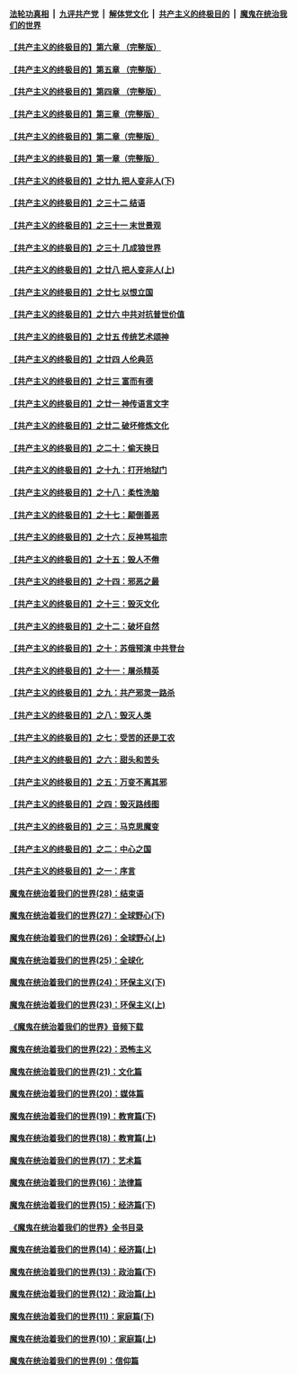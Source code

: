 ####  [法轮功真相](../../../../basic/blob/master/README.md?t=04192330) &nbsp;|&nbsp; [九评共产党](../../../../9ping.md/blob/master/README.md?t=04192330) &nbsp;|&nbsp; [解体党文化](../../../../jtdwh.md/blob/master/README.md?t=04192330)  &nbsp;|&nbsp; [共产主义的终极目的](../../../../gczydzjmd.md/blob/master/README.md?t=04192330) &nbsp;|&nbsp; [魔鬼在统治我们的世界](../../../../mgztzwmdsj.md/blob/master/README.md?t=04192330) 

#### [【共产主义的终极目的】第六章 （完整版）](../pages/nsc422/n11428913.md?t=04192330) 

#### [【共产主义的终极目的】第五章 （完整版）](../pages/nsc422/n11428912.md?t=04192330) 

#### [【共产主义的终极目的】第四章 （完整版）](../pages/nsc422/n11428907.md?t=04192330) 

#### [【共产主义的终极目的】第三章（完整版）](../pages/nsc422/n11428848.md?t=04192330) 

#### [【共产主义的终极目的】第二章（完整版）](../pages/nsc422/n11428831.md?t=04192330) 

#### [【共产主义的终极目的】第一章（完整版）](../pages/nsc422/n11417651.md?t=04192330) 

#### [【共产主义的终极目的】之廿九 把人变非人(下)](../pages/nsc422/n11344140.md?t=04192330) 

#### [【共产主义的终极目的】之三十二 结语](../pages/nsc422/n11360535.md?t=04192330) 

#### [【共产主义的终极目的】之三十一 末世景观](../pages/nsc422/n11351129.md?t=04192330) 

#### [【共产主义的终极目的】之三十 几成狼世界](../pages/nsc422/n11348280.md?t=04192330) 

#### [【共产主义的终极目的】之廿八 把人变非人(上)](../pages/nsc422/n11340492.md?t=04192330) 

#### [【共产主义的终极目的】之廿七 以恨立国](../pages/nsc422/n11336944.md?t=04192330) 

#### [【共产主义的终极目的】之廿六 中共对抗普世价值](../pages/nsc422/n11324785.md?t=04192330) 

#### [【共产主义的终极目的】之廿五 传统艺术颂神](../pages/nsc422/n11296396.md?t=04192330) 

#### [【共产主义的终极目的】之廿四 人伦典范](../pages/nsc422/n11296397.md?t=04192330) 

#### [【共产主义的终极目的】之廿三 富而有德](../pages/nsc422/n11283598.md?t=04192330) 

#### [【共产主义的终极目的】之廿一 神传语言文字](../pages/nsc422/n11263265.md?t=04192330) 

#### [【共产主义的终极目的】之廿二 破坏修炼文化](../pages/nsc422/n11245728.md?t=04192330) 

#### [【共产主义的终极目的】之二十：偷天换日](../pages/nsc422/n11238846.md?t=04192330) 

#### [【共产主义的终极目的】之十九：打开地狱门](../pages/nsc422/n11206376.md?t=04192330) 

#### [【共产主义的终极目的】之十八：柔性洗脑](../pages/nsc422/n11199994.md?t=04192330) 

#### [【共产主义的终极目的】之十七：颠倒善恶](../pages/nsc422/n11179782.md?t=04192330) 

#### [【共产主义的终极目的】之十六：反神骂祖宗](../pages/nsc422/n11166798.md?t=04192330) 

#### [【共产主义的终极目的】之十五：毁人不倦](../pages/nsc422/n11166792.md?t=04192330) 

#### [【共产主义的终极目的】之十四：邪恶之最](../pages/nsc422/n11150249.md?t=04192330) 

#### [【共产主义的终极目的】之十三：毁灭文化](../pages/nsc422/n11135227.md?t=04192330) 

#### [【共产主义的终极目的】之十二：破坏自然](../pages/nsc422/n11135214.md?t=04192330) 

#### [【共产主义的终极目的】之十：苏俄预演 中共登台](../pages/nsc422/n11118424.md?t=04192330) 

#### [【共产主义的终极目的】之十一：屠杀精英](../pages/nsc422/n11118442.md?t=04192330) 

#### [【共产主义的终极目的】之九：共产邪灵一路杀](../pages/nsc422/n11114139.md?t=04192330) 

#### [【共产主义的终极目的】之八：毁灭人类](../pages/nsc422/n11108503.md?t=04192330) 

#### [【共产主义的终极目的】之七：受苦的还是工农](../pages/nsc422/n11101809.md?t=04192330) 

#### [【共产主义的终极目的】之六：甜头和苦头](../pages/nsc422/n11096971.md?t=04192330) 

#### [【共产主义的终极目的】之五：万变不离其邪](../pages/nsc422/n11091285.md?t=04192330) 

#### [【共产主义的终极目的】之四：毁灭路线图](../pages/nsc422/n11086284.md?t=04192330) 

#### [【共产主义的终极目的】之三：马克思魔变](../pages/nsc422/n11061941.md?t=04192330) 

#### [【共产主义的终极目的】之二：中心之国](../pages/nsc422/n11047728.md?t=04192330) 

#### [【共产主义的终极目的】之一：序言](../pages/nsc422/n11086077.md?t=04192330) 

#### [魔鬼在统治着我们的世界(28)：结束语](../pages/nsc422/n10936246.md?t=04192330) 

#### [魔鬼在统治着我们的世界(27)：全球野心(下)](../pages/nsc422/n10928319.md?t=04192330) 

#### [魔鬼在统治着我们的世界(26)：全球野心(上)](../pages/nsc422/n10900318.md?t=04192330) 

#### [魔鬼在统治着我们的世界(25)：全球化](../pages/nsc422/n10788205.md?t=04192330) 

#### [魔鬼在统治着我们的世界(24)：环保主义(下)](../pages/nsc422/n10695307.md?t=04192330) 

#### [魔鬼在统治着我们的世界(23)：环保主义(上)](../pages/nsc422/n10688613.md?t=04192330) 

#### [《魔鬼在统治着我们的世界》音频下载](../pages/nsc422/n10635553.md?t=04192330) 

#### [魔鬼在统治着我们的世界(22)：恐怖主义](../pages/nsc422/n10614727.md?t=04192330) 

#### [魔鬼在统治着我们的世界(21)：文化篇](../pages/nsc422/n10597706.md?t=04192330) 

#### [魔鬼在统治着我们的世界(20)：媒体篇](../pages/nsc422/n10586579.md?t=04192330) 

#### [魔鬼在统治着我们的世界(19)：教育篇(下)](../pages/nsc422/n10564808.md?t=04192330) 

#### [魔鬼在统治着我们的世界(18)：教育篇(上)](../pages/nsc422/n10526970.md?t=04192330) 

#### [魔鬼在统治着我们的世界(17)：艺术篇](../pages/nsc422/n10499093.md?t=04192330) 

#### [魔鬼在统治着我们的世界(16)：法律篇](../pages/nsc422/n10485969.md?t=04192330) 

#### [魔鬼在统治着我们的世界(15)：经济篇(下)](../pages/nsc422/n10469975.md?t=04192330) 

#### [《魔鬼在统治着我们的世界》全书目录](../pages/nsc422/n10464261.md?t=04192330) 

#### [魔鬼在统治着我们的世界(14)：经济篇(上)](../pages/nsc422/n10457370.md?t=04192330) 

#### [魔鬼在统治着我们的世界(13)：政治篇(下)](../pages/nsc422/n10448270.md?t=04192330) 

#### [魔鬼在统治着我们的世界(12)：政治篇(上)](../pages/nsc422/n10444576.md?t=04192330) 

#### [魔鬼在统治着我们的世界(11)：家庭篇(下)](../pages/nsc422/n10440961.md?t=04192330) 

#### [魔鬼在统治着我们的世界(10)：家庭篇(上)](../pages/nsc422/n10435448.md?t=04192330) 

#### [魔鬼在统治着我们的世界(9)：信仰篇](../pages/nsc422/n10432159.md?t=04192330) 

